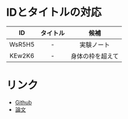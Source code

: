 # IDとタイトルの対応

|ID|タイトル|候補|
|:-:|:-:|:-:|
|WsR5H5|-| 実験ノート |
|KEw2K6|-|   身体の枠を超えて   |

# リンク

- [Github](https://github.com/DaikiMorita/pjt-novel)
- [論文](https://drive.google.com/drive/folders/1hYEqU2RyArl2LUT2mZ7aKgtLu_QfZifW?usp=sharing)